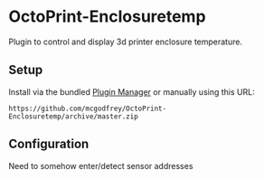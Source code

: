 # OctoPrint-Enclosuretemp

Plugin to control and display 3d printer enclosure temperature.

## Setup

Install via the bundled [Plugin Manager](https://github.com/foosel/OctoPrint/wiki/Plugin:-Plugin-Manager)
or manually using this URL:

    https://github.com/mcgodfrey/OctoPrint-Enclosuretemp/archive/master.zip


## Configuration

Need to somehow enter/detect sensor addresses
